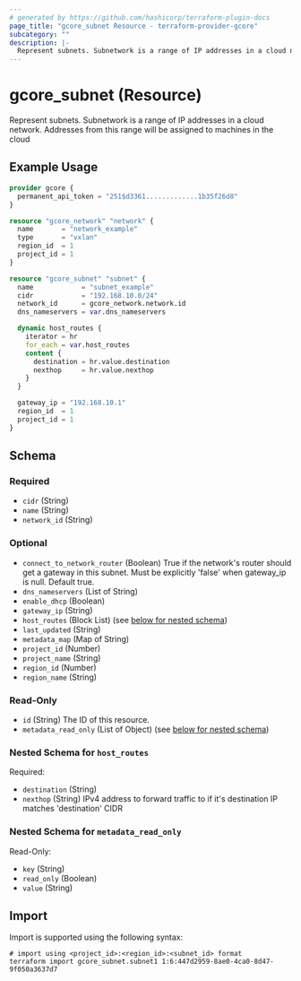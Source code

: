 ```yaml
---
# generated by https://github.com/hashicorp/terraform-plugin-docs
page_title: "gcore_subnet Resource - terraform-provider-gcore"
subcategory: ""
description: |-
  Represent subnets. Subnetwork is a range of IP addresses in a cloud network. Addresses from this range will be assigned to machines in the cloud
---
```


# gcore_subnet (Resource)

Represent subnets. Subnetwork is a range of IP addresses in a cloud network. Addresses from this range will be assigned to machines in the cloud

## Example Usage

```terraform
provider gcore {
  permanent_api_token = "251$d3361.............1b35f26d8"
}

resource "gcore_network" "network" {
  name       = "network_example"
  type       = "vxlan"
  region_id  = 1
  project_id = 1
}

resource "gcore_subnet" "subnet" {
  name            = "subnet_example"
  cidr            = "192.168.10.0/24"
  network_id      = gcore_network.network.id
  dns_nameservers = var.dns_nameservers

  dynamic host_routes {
    iterator = hr
    for_each = var.host_routes
    content {
      destination = hr.value.destination
      nexthop     = hr.value.nexthop
    }
  }

  gateway_ip = "192.168.10.1"
  region_id  = 1
  project_id = 1
}
```

<!-- schema generated by tfplugindocs -->
## Schema

### Required

- `cidr` (String)
- `name` (String)
- `network_id` (String)

### Optional

- `connect_to_network_router` (Boolean) True if the network's router should get a gateway in this subnet. Must be explicitly 'false' when gateway_ip is null. Default true.
- `dns_nameservers` (List of String)
- `enable_dhcp` (Boolean)
- `gateway_ip` (String)
- `host_routes` (Block List) (see [below for nested schema](#nestedblock--host_routes))
- `last_updated` (String)
- `metadata_map` (Map of String)
- `project_id` (Number)
- `project_name` (String)
- `region_id` (Number)
- `region_name` (String)

### Read-Only

- `id` (String) The ID of this resource.
- `metadata_read_only` (List of Object) (see [below for nested schema](#nestedatt--metadata_read_only))

<a id="nestedblock--host_routes"></a>
### Nested Schema for `host_routes`

Required:

- `destination` (String)
- `nexthop` (String) IPv4 address to forward traffic to if it's destination IP matches 'destination' CIDR


<a id="nestedatt--metadata_read_only"></a>
### Nested Schema for `metadata_read_only`

Read-Only:

- `key` (String)
- `read_only` (Boolean)
- `value` (String)

## Import

Import is supported using the following syntax:

```shell
# import using <project_id>:<region_id>:<subnet_id> format
terraform import gcore_subnet.subnet1 1:6:447d2959-8ae0-4ca0-8d47-9f050a3637d7
```
